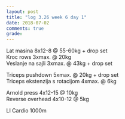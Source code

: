 ```yaml
---
layout: post
title: "log 3.26 week 6 day 1"
date: 2018-07-02
comments: true
grade:
---
```


Lat masina 8x12-8 @ 55-60kg + drop set  
Kroc rows 3xmax. @ 20kg  
Veslanje na sajli 3xmax. @ 43kg + drop set     

Triceps pushdown 5xmax. @ 20kg + drop set   
Triceps ekstenzija s rotacijom 4xmax. @ 6kg   

Arnold press 4x12-15 @ 10kg  
Reverse overhead 4x10-12 @ 5kg  

LI Cardio 1000m  
